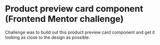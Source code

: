 # Product preview card component (Frontend Mentor challenge)



Challenge was to build out this product preview card component and get it looking as close to the design as possible.



